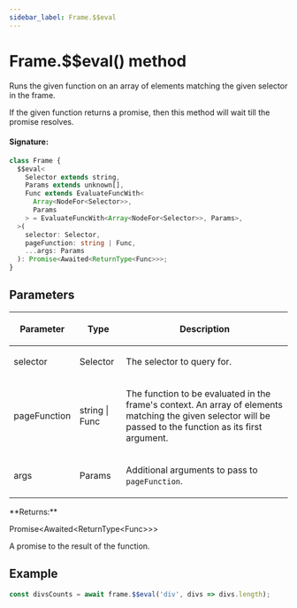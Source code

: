 ```yaml
---
sidebar_label: Frame.$$eval
---
```


# Frame.$$eval() method

Runs the given function on an array of elements matching the given selector in the frame.

If the given function returns a promise, then this method will wait till the promise resolves.

#### Signature:

```typescript
class Frame {
  $$eval<
    Selector extends string,
    Params extends unknown[],
    Func extends EvaluateFuncWith<
      Array<NodeFor<Selector>>,
      Params
    > = EvaluateFuncWith<Array<NodeFor<Selector>>, Params>,
  >(
    selector: Selector,
    pageFunction: string | Func,
    ...args: Params
  ): Promise<Awaited<ReturnType<Func>>>;
}
```

## Parameters

<table><thead><tr><th>

Parameter

</th><th>

Type

</th><th>

Description

</th></tr></thead>
<tbody><tr><td>

selector

</td><td>

Selector

</td><td>

The selector to query for.

</td></tr>
<tr><td>

pageFunction

</td><td>

string \| Func

</td><td>

The function to be evaluated in the frame's context. An array of elements matching the given selector will be passed to the function as its first argument.

</td></tr>
<tr><td>

args

</td><td>

Params

</td><td>

Additional arguments to pass to `pageFunction`.

</td></tr>
</tbody></table>
**Returns:**

Promise&lt;Awaited&lt;ReturnType&lt;Func&gt;&gt;&gt;

A promise to the result of the function.

## Example

```ts
const divsCounts = await frame.$$eval('div', divs => divs.length);
```
